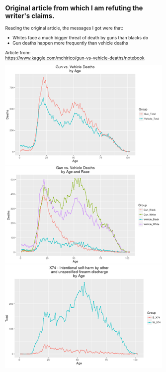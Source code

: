 ## Original article from which I am refuting the writer's claims.

Reading the original article, the messages I got were that:
* Whites face a much bigger threat of death by guns than blacks do
* Gun deaths happen more frequently than vehicle deaths

Article from:  
https://www.kaggle.com/mchirico/gun-vs-vehicle-deaths/notebook

![Gun_Vs_Vehicle(Age)](Gun_Vs_Vehicle(Age).png)
![Gun_Vs_Vehicle(Age+Race)](Gun_Vs_Vehicle(Age+Race).png)
![Gun_Incidents(Age+Race)](Gun_Incidents(Age+Race).png)
